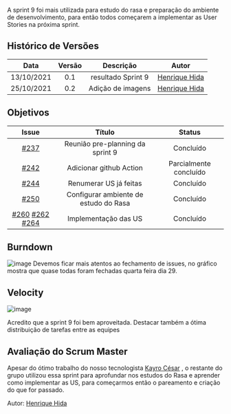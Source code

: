 ﻿


A sprint 9 foi mais utilizada para estudo do rasa e preparação do ambiente de desenvolvimento, para então todos começarem a implementar as User Stories na próxima sprint.
## Histórico de Versões

| Data       | Versão | Descrição                      | Autor             |
| :--------: | :----: | :----------:                   | :---------------: |
| 13/10/2021 |    0.1   | resultado Sprint 9 | [Henrique Hida](https://github.com/HenriqueHida)|
| 25/10/2021 |    0.2   | Adição de imagens | [Henrique Hida](https://github.com/HenriqueHida)|



## Objetivos

| Issue |            Título            |        Status         | 
|:-------:|:----------------------------:|:-----------------------------:|
| [#237](https://github.com/fga-eps-mds/2021-1-Bot/issues/237) | Reunião pre-planning da sprint 9 |  Concluído 
| [#242](https://github.com/fga-eps-mds/2021-1-Bot/issues/242) | Adicionar github Action| Parcialmente concluído
| [#244](https://github.com/fga-eps-mds/2021-1-Bot/issues/244)  | Renumerar US já feitas| Concluído
| [#250](https://github.com/fga-eps-mds/2021-1-Bot/issues/229) |  Configurar ambiente de estudo do Rasa|  Concluído
[#260](https://github.com/fga-eps-mds/2021-1-Bot/issues/260) [#262](https://github.com/fga-eps-mds/2021-1-Bot/issues/262) [#264](https://github.com/fga-eps-mds/2021-1-Bot/issues/264) |  Implementação das US| Concluído

## Burndown
![image](https://user-images.githubusercontent.com/78568172/138776817-cd4ec4e3-980b-46c5-917d-fa23b375144d.png)
Devemos ficar mais atentos ao fechamento de issues, no gráfico mostra que quase todas foram fechadas quarta feira dia 29. 
## Velocity
![image](https://user-images.githubusercontent.com/78568172/138777241-4e0d8311-d55e-4194-93b1-52392950bbba.png)

Acredito que a sprint 9 foi bem aproveitada. Destacar também a ótima distribuição de tarefas entre as equipes

## Avaliação do Scrum Master
Apesar do ótimo trabalho do nosso tecnologista [Kayro César](https://github.com/kayrocesar) , o restante do grupo utilizou essa sprint para aprofundar nos estudos do Rasa e aprender como implementar as US, para começarmos então o pareamento e criação do que for passado. 



Autor: [Henrique Hida](https://github.com/HenriqueHida)

